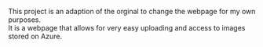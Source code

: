 This project is an adaption of the orginal to change the webpage for my own purposes.  
It is a webpage that allows for very easy uploading and access to images stored on Azure.
